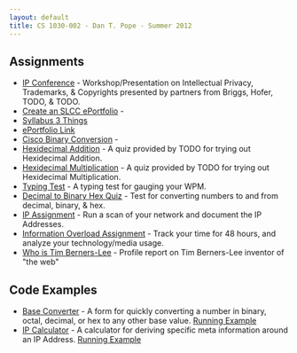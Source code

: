 ```yaml
---
layout: default
title: CS 1030-002 - Dan T. Pope - Summer 2012
---
```


## Assignments
* [IP Conference](TODO) - Workshop/Presentation on Intellectual Privacy, Trademarks, & Copyrights presented by partners from Briggs, Hofer, TODO, & TODO.
* [Create an SLCC ePortfolio](TODO) - 
* [Syllabus 3 Things](TODO)
* [ePortfolio Link](TODO)
* [Cisco Binary Conversion](TODO) - 
* [Hexidecimal Addition](TODO) - A quiz provided by TODO for trying out Hexidecimal Addition.
* [Hexidecimal Multiplication](TODO) - A quiz provided by TODO for trying out Hexidecimal Multiplication.
* [Typing Test](TODO) - A typing test for gauging your WPM.
* [Decimal to Binary Hex Quiz](TODO) - Test for converting numbers to and from decimal, binary, & hex.
* [IP Assignment](TODO) - Run a scan of your network and document the IP Addresses.
* [Information Overload Assignment](TODO) - Track your time for 48 hours, and analyze your technology/media usage.
* [Who is Tim Berners-Lee](TODO) - Profile report on Tim Berners-Lee inventor of "the web"

## Code Examples
* [Base Converter](https://github.com/nrub/base-converter) - A form for quickly converting a number in binary, octal, decimal, or hex to any other base value. [Running Example](http://base-converter.onfrst.com)
* [IP Calculator](https://github.com/nrub/ip-tool) - A calculator for deriving specific meta information around an IP Address. [Running Example](http://ip-tool.onfrst.com)

